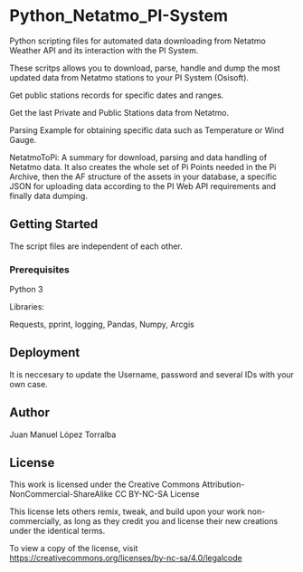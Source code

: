 # Python_Netatmo_PI-System
Python scripting files for automated data downloading from Netatmo Weather API and its interaction with the PI System.

These scritps allows you to download, parse, handle and dump the most updated data from Netatmo stations to your PI System (Osisoft).

Get public stations records for specific dates and ranges.

Get the last Private and Public Stations data from Netatmo.

Parsing Example for obtaining specific data such as Temperature or Wind Gauge.

NetatmoToPi: A summary for download, parsing and data handling of Netatmo data. It also creates the whole set of Pi Points needed 
in the Pi Archive, then the AF structure of the assets in your database, a specific JSON for uploading data according to the PI Web
API requirements and finally data dumping.

## Getting Started

The script files are independent of each other.

### Prerequisites

Python 3

Libraries: 

Requests, pprint, logging, Pandas, Numpy, Arcgis

## Deployment

It is neccesary to update the Username, password and several IDs with your own case.

## Author

Juan Manuel López Torralba

## License

This work is licensed under the Creative Commons Attribution-NonCommercial-ShareAlike CC BY-NC-SA License

This license lets others remix, tweak, and build upon your work non-commercially, as long as they credit you and license their new creations under the identical terms.

To view a copy of the license, visit https://creativecommons.org/licenses/by-nc-sa/4.0/legalcode

